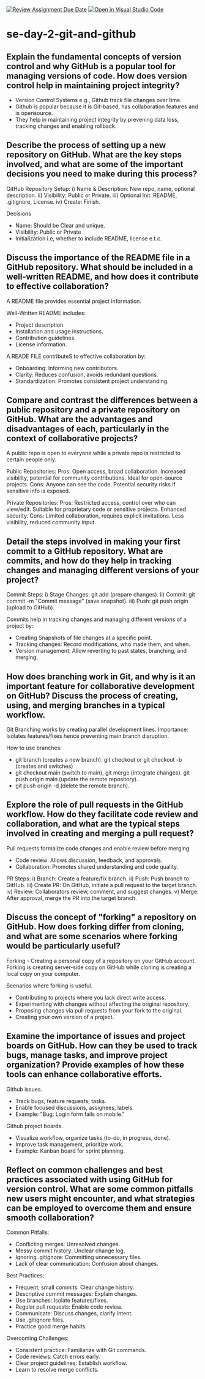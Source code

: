 [![Review Assignment Due Date](https://classroom.github.com/assets/deadline-readme-button-22041afd0340ce965d47ae6ef1cefeee28c7c493a6346c4f15d667ab976d596c.svg)](https://classroom.github.com/a/8wgCKhpZ)
[![Open in Visual Studio Code](https://classroom.github.com/assets/open-in-vscode-2e0aaae1b6195c2367325f4f02e2d04e9abb55f0b24a779b69b11b9e10269abc.svg)](https://classroom.github.com/online_ide?assignment_repo_id=18497632&assignment_repo_type=AssignmentRepo)
# se-day-2-git-and-github
## Explain the fundamental concepts of version control and why GitHub is a popular tool for managing versions of code. How does version control help in maintaining project integrity?
- Version Control Systems e.g., Github track file changes over time.
- Github is popular because it is Git-based, has collaboration features and is opensource.
- They help in maintaining project integrity by prevening data loss, tracking changes and enabling rollback.

## Describe the process of setting up a new repository on GitHub. What are the key steps involved, and what are some of the important decisions you need to make during this process?
GitHub Repository Setup:
i) Name & Description: New repo, name, optional description.
ii) Visibility: Public or Private.
iii) Optional Init: README, .gitignore, License.
iv) Create: Finish.

Decisions
- Name: Should be Clear and unique.
- Visibility: Public or Private
- Initialization i.e, whether to include README, license e.t.c.

## Discuss the importance of the README file in a GitHub repository. What should be included in a well-written README, and how does it contribute to effective collaboration?
A README file provides essential project information.

Well-Written README includes:
- Project description.
- Installation and usage instructions.
- Contribution guidelines.
- License information.

A READE FILE contributeS to effective collaboration by:
- Onboarding: Informing new contributors.
- Clarity: Reduces confusion, avoids redundant questions.
- Standardization: Promotes consistent project understanding.

## Compare and contrast the differences between a public repository and a private repository on GitHub. What are the advantages and disadvantages of each, particularly in the context of collaborative projects?
A public repo is open to everyone while a private repo is restricted to certain people only.

Public Repositories:
Pros:
Open access, broad collaboration.
Increased visibility, potential for community contributions.
Ideal for open-source projects.
Cons:
Anyone can see the code.
Potential security risks if sensitive info is exposed.

Private Repositories:
Pros:
Restricted access, control over who can view/edit.
Suitable for proprietary code or sensitive projects.
Enhanced security.
Cons:
Limited collaboration, requires explicit invitations.
Less visibility, reduced community input.

## Detail the steps involved in making your first commit to a GitHub repository. What are commits, and how do they help in tracking changes and managing different versions of your project?
 Commit Steps:
i) Stage Changes: git add <files> (prepare changes).
ii) Commit: git commit -m "Commit message" (save snapshot).
iii) Push: git push origin <branch> (upload to GitHub).

 Commits help in tracking changes and managing different versions of a project by:
- Creating Snapshots of file changes at a specific point.
- Tracking changes: Record modifications, who made them, and when.
- Version management: Allow reverting to past states, branching, and merging.

## How does branching work in Git, and why is it an important feature for collaborative development on GitHub? Discuss the process of creating, using, and merging branches in a typical workflow.
Git Branching works by creating parallel development lines.
Importance: Isolates features/fixes hence preventing main branch disruption.

How to use branches:
- git branch <branch-name> (creates a new branch). git checkout <branch-name> or git checkout -b <branch-name> (creates and switches)
- git checkout main (switch to main), git merge <branch-name> (integrate changes). git push origin main (update the remote repository).
- git push origin -d <branch-name> (delete the remote branch).

## Explore the role of pull requests in the GitHub workflow. How do they facilitate code review and collaboration, and what are the typical steps involved in creating and merging a pull request?
Pull requests formalize code changes and enable review before merging.

- Code review: Allows discussion, feedback, and approvals.
- Collaboration: Promotes shared understanding and code quality.

PR Steps:
i) Branch: Create a feature/fix branch.
ii) Push: Push branch to GitHub.
iii) Create PR: On GitHub, initiate a pull request to the target branch.
iv) Review: Collaborators review, comment, and suggest changes.
v) Merge: After approval, merge the PR into the target branch.

## Discuss the concept of "forking" a repository on GitHub. How does forking differ from cloning, and what are some scenarios where forking would be particularly useful?
Forking - Creating a personal copy of a repository on your GitHub account.
Forking is creating server-side copy on GitHub while cloning is creating a local copy on your computer.

Scenarios where forking is useful.
- Contributing to projects where you lack direct write access.
- Experimenting with changes without affecting the original repository.
- Proposing changes via pull requests from your fork to the original.   
- Creating your own version of a project.

## Examine the importance of issues and project boards on GitHub. How can they be used to track bugs, manage tasks, and improve project organization? Provide examples of how these tools can enhance collaborative efforts.
Github issues.
- Track bugs, feature requests, tasks.
- Enable focused discussions, assignees, labels.
- Example: "Bug: Login form fails on mobile."

Github project boards.
- Visualize workflow, organize tasks (to-do, in progress, done).
- Improve task management, prioritize work.
- Example: Kanban board for sprint planning.

## Reflect on common challenges and best practices associated with using GitHub for version control. What are some common pitfalls new users might encounter, and what strategies can be employed to overcome them and ensure smooth collaboration?
Common Pitfalls:
- Conflicting merges: Unresolved changes.
- Messy commit history: Unclear change log.
- Ignoring .gitignore: Committing unnecessary files.
- Lack of clear communication: Confusion about changes.

Best Practices:
- Frequent, small commits: Clear change history.
- Descriptive commit messages: Explain changes.
- Use branches: Isolate features/fixes.
- Regular pull requests: Enable code review.
- Communicate: Discuss changes, clarify intent.
- Use .gitignore files.
- Practice good merge habits.

Overcoming Challenges:
- Consistent practice: Familiarize with Git commands.
- Code reviews: Catch errors early.
- Clear project guidelines: Establish workflow.
- Learn to resolve merge conflicts.
